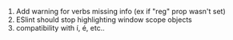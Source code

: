 1. Add warning for verbs missing info (ex if "reg" prop wasn't set)
2. ESlint should stop highlighting window scope objects
3. compatibility with í, é, etc..